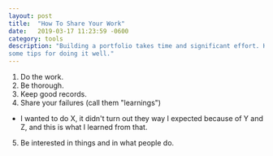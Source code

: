 ```yaml
---
layout: post
title:  "How To Share Your Work"
date:   2019-03-17 11:23:59 -0600
category: tools
description: "Building a portfolio takes time and significant effort. Here are
some tips for doing it well."
---
```

1. Do the work.
2. Be thorough.
3. Keep good records.
4. Share your failures (call them "learnings")
  - I wanted to do X, it didn't turn out they way I expected because of Y and Z,
    and this is what I learned from that.
5. Be interested in things and in what people do.
